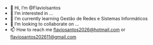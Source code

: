 - 👋 Hi, I’m @Flaviolsantos
- 👀 I’m interested in ...
- 🌱 I’m currently learning Gestão de Redes e Sistemas Informáticos
- 💞️ I’m looking to collaborate on ...
- 📫 How to reach me flaviosantos2026@hotmail.com or flaviosantos202611@gmail.com

<!---
Flaviolsantos/Flaviolsantos is a ✨ special ✨ repository because its `README.md` (this file) appears on your GitHub profile.
You can click the Preview link to take a look at your changes.
--->
